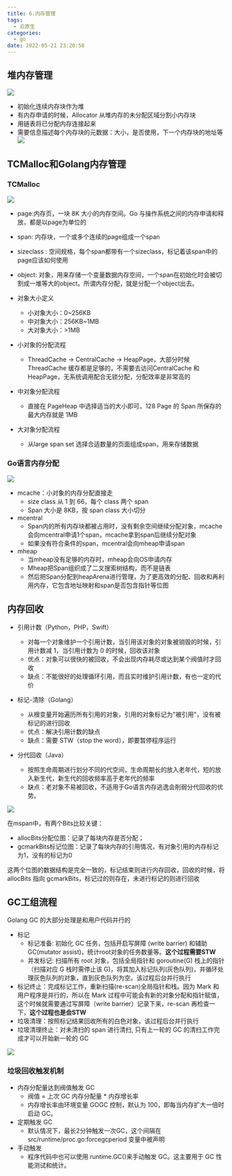 ```yaml
---
title: 6.内存管理
tags:
  - 云原生
categories:
  - go
date: 2022-05-21 23:20:58
---
```

## 堆内存管理
![](6-内存管理/2022-05-21-23-04-31.png)

- 初始化连续内存块作为堆
- 有内存申请的时候，Allocator 从堆内存的未分配区域分割小内存块
- 用链表将已分配内存连接起来
- 需要信息描述每个内存块的元数据：大小，是否使用，下一个内存块的地址等
![](6-内存管理/2022-05-21-23-05-05.png)

## TCMalloc和Golang内存管理

### TCMalloc
![](6-内存管理/2022-05-21-23-05-48.png)
- page:内存页，一块 8K 大小的内存空间。Go 与操作系统之间的内存申请和释放，都是以page为单位的
- span: 内存块，一个或多个连续的page组成一个span
- sizeclass : 空间规格，每个span都带有一个sizeclass，标记着该span中的page应该如何使用
- object: 对象，用来存储一个变量数据内存空间，一个span在初始化时会被切割成一堆等大的object。所谓内存分配，就是分配一个object出去。

- 对象大小定义
    - 小对象大小：0~256KB
    - 中对象大小：256KB~1MB
    - 大对象大小：>1MB

- 小对象的分配流程
    - ThreadCache -> CentralCache -> HeapPage，大部分时候ThreadCache 缓存都是足够的，不需要去访问CentralCache 和 HeapPage，无系统调用配合无锁分配，分配效率是非常高的

- 中对象分配流程
    - 直接在 PageHeap 中选择适当的大小即可，128 Page 的 Span 所保存的最大内存就是 1MB

- 大对象分配流程
    - 从large span set 选择合适数量的页面组成span，用来存储数据

### Go语言内存分配
![](6-内存管理/2022-05-21-23-10-12.png)

- mcache：小对象的内存分配直接走
    - size class 从 1 到 66，每个 class 两个 span
    - Span 大小是 8KB，按 span class 大小切分
- mcentral
    - Span内的所有内存块都被占用时，没有剩余空间继续分配对象，mcache会向mcentral申请1个span，mcache拿到span后继续分配对象
    - 如果没有符合条件的span，mcentral会向mheap申请span
- mheap
    - 当mheap没有足够的内存时，mheap会向OS申请内存
    - Mheap把Span组织成了二叉搜索树结构，而不是链表
    - 然后把Span分配到heapArena进行管理，为了更高效的分配、回收和再利用内存，它包含地址映射和span是否包含指针等位图

## 内存回收
- 引用计数（Python，PHP，Swift）
    - 对每一个对象维护一个引用计数，当引用该对象的对象被销毁的时候，引用计数减 1，当引用计数为 0 的时候，回收该对象
    - 优点：对象可以很快的被回收，不会出现内存耗尽或达到某个阀值时才回收
    - 缺点：不能很好的处理循环引用，而且实时维护引用计数，有也一定的代价

- 标记-清除（Golang）
    - 从根变量开始遍历所有引用的对象，引用的对象标记为"被引用"，没有被标记的进行回收
    - 优点：解决引用计数的缺点
    - 缺点：需要 STW（stop the word），即要暂停程序运行

- 分代回收（Java）
    - 按照生命周期进行划分不同的代空间，生命周期长的放入老年代，短的放入新生代，新生代的回收频率高于老年代的频率
    - 缺点：老对象不易被回收，不适用于Go语言内存逃逸会削弱分代回收的优势。

![](6-内存管理/2022-05-21-23-17-59.png)

在mspan中，有两个Bits比较关键：
- allocBits分配位图：记录了每块内存是否分配；
- gcmarkBits标记位图：记录了每块内存的引用情况，有对象引用的内存标记为1，没有的标记为0

这两个位图的数据结构是完全一致的，标记结束则进行内存回收，回收的时候，将 allocBits 指向 gcmarkBits，标记过的则存在，未进行标记的则进行回收

## GC工组流程
Golang GC 的大部分处理是和用户代码并行的

-  标记
    -  标记准备: 初始化 GC 任务，包括开启写屏障 (write barrier) 和辅助 GC(mutator assist)，统计root对象的任务数量等。**这个过程需要STW**
    -  并发标记: 扫描所有 root 对象，包括全局指针和 goroutine(G) 栈上的指针（扫描对应 G 栈时需停止该 G)，将其加入标记队列(灰色队列)，并循环处理灰色队列的对象，直到灰色队列为空。该过程后台并行执行
-  标记终止：完成标记工作，重新扫描(re-scan)全局指针和栈。因为 Mark 和用户程序是并行的，所以在 Mark 过程中可能会有新的对象分配和指针赋值，这个时候就需要通过写屏障（write barrier）记录下来，re-scan 再检查一下，**这个过程也是会STW**
-  垃圾清理：按照标记结果回收所有的白色对象，该过程后台并行执行
-  垃圾清理终止：对未清扫的 span 进行清扫, 只有上一轮的 GC 的清扫工作完成才可以开始新一轮的 GC

![](6-内存管理/2022-05-21-23-25-30.png)

### 垃圾回收触发机制
-  内存分配量达到阀值触发 GC
    -  阀值 = 上次 GC 内存分配量 * 内存增长率
    -  内存增长率由环境变量 GOGC 控制，默认为 100，即每当内存扩大一倍时启动 GC。
-  定期触发 GC
    -  默认情况下，最长2分钟触发一次GC，这个间隔在 src/runtime/proc.go:forcegcperiod 变量中被声明
-  手动触发
    -  程序代码中也可以使用 runtime.GC()来手动触发 GC。这主要用于 GC 性能测试和统计。